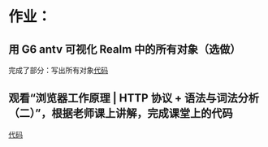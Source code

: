 # 作业：
## 用 G6 antv 可视化 Realm 中的所有对象（选做）
完成了部分：写出所有对象[代码](./code/Realm.js)
## 观看“浏览器工作原理 | HTTP 协议 + 语法与词法分析（二）”，根据老师课上讲解，完成课堂上的代码
[代码](./code/httpCode/client.js)